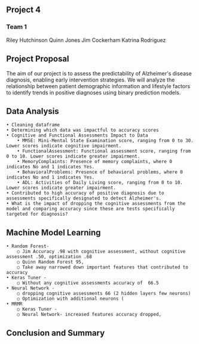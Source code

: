 ## Project 4 
### Team 1
  Riley Hutchinson
  Quinn Jones
  Jim Cockerham
  Katrina Rodriguez

## Project Proposal
The aim of our project is to assess the predictability of Alzheimer's disease diagnosis, enabling early intervention strategies. We will analyze the relationship between patient demographic information and lifestyle factors to identify trends in positive diagnoses using binary prediction models.

## Data Analysis
	• Cleaning dataframe
	• Determining which data was impactful to accuracy scores
	• Cognitive and Functional Assessments Impact to Data
		• MMSE: Mini-Mental State Examination score, ranging from 0 to 30. Lower scores indicate cognitive impairment.
		• FunctionalAssessment: Functional assessment score, ranging from 0 to 10. Lower scores indicate greater impairment.
		• MemoryComplaints: Presence of memory complaints, where 0 indicates No and 1 indicates Yes.
		• BehavioralProblems: Presence of behavioral problems, where 0 indicates No and 1 indicates Yes.
		• ADL: Activities of Daily Living score, ranging from 0 to 10. Lower scores indicate greater impairment.
	• Contributed to high accuracy of positive diagnosis due to assessments specifically designated to detect Alzheimer's.
	• What is the impact of dropping the cognitive assessments from the model and comparing accuracy since these are tests specifically targeted for diagnosis?
	
## Machine Model Learning
	• Random Forest- 
		○ Jim Accuracy .98 with cognitive assessment, without cognitive assessment .50, optimization .68
		○ Quinn Random Forest 95,
		○ Take away narrowed down important features that contributed to accuracy
	• Keras Tuner -
		○ Without any cognitive assessments accuracy of  66.5
	• Neural Network - 
		○ dropping cognitive assessments 66 (2 hidden layers few neurons)
		○ Optimization with additional neurons (
	• MRMR
		○ Keras Tuner -
		○ Neural Network- increased features accuracy dropped, 

## Conclusion and Summary
  
